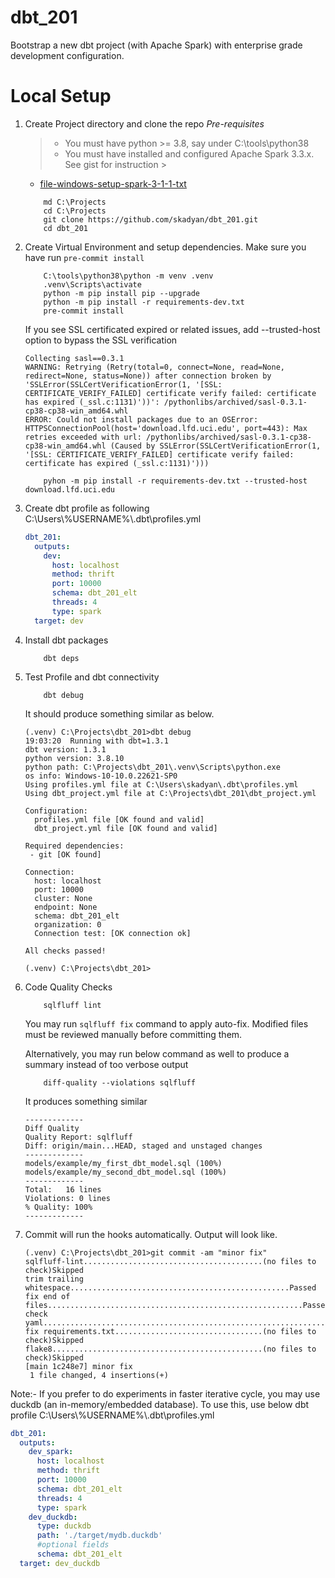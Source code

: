 # dbt_201

Bootstrap a new dbt project (with Apache Spark) with enterprise grade development configuration.

# Local Setup

1. Create Project directory and clone the repo
   *Pre-requisites*
   > * You must have python >= 3.8, say under C:\tools\python38
   > * You must have installed and configured Apache Spark 3.3.x. See gist for instruction
       >
    * [file-windows-setup-spark-3-1-1-txt](https://gist.github.com/skadyan/fe22a4bf35b1c14821504981887e03f7#file-windows-setup-spark-3-1-1-txt)

    ```commandline
        md C:\Projects
        cd C:\Projects
        git clone https://github.com/skadyan/dbt_201.git
        cd dbt_201
    ```

2. Create Virtual Environment and setup dependencies. Make sure you have run `pre-commit install`

   ```commandline
       C:\tools\python38\python -m venv .venv
       .venv\Scripts\activate
       python -m pip install pip --upgrade
       python -m pip install -r requirements-dev.txt
       pre-commit install
   ```

   If you see SSL certificated expired or related issues, add --trusted-host option to bypass the SSL verification
   ```text
   Collecting sasl==0.3.1
   WARNING: Retrying (Retry(total=0, connect=None, read=None, redirect=None, status=None)) after connection broken by 'SSLError(SSLCertVerificationError(1, '[SSL: CERTIFICATE_VERIFY_FAILED] certificate verify failed: certificate has expired (_ssl.c:1131)'))': /pythonlibs/archived/sasl-0.3.1-cp38-cp38-win_amd64.whl
   ERROR: Could not install packages due to an OSError: HTTPSConnectionPool(host='download.lfd.uci.edu', port=443): Max retries exceeded with url: /pythonlibs/archived/sasl-0.3.1-cp38-cp38-win_amd64.whl (Caused by SSLError(SSLCertVerificationError(1, '[SSL: CERTIFICATE_VERIFY_FAILED] certificate verify failed: certificate has expired (_ssl.c:1131)')))
   ```

   ```commandline
       pyhon -m pip install -r requirements-dev.txt --trusted-host download.lfd.uci.edu
   ```

3. Create dbt profile as following C:\Users\\%USERNAME%\\.dbt\profiles.yml

   ```yaml
   dbt_201:
     outputs:
       dev:
         host: localhost
         method: thrift
         port: 10000
         schema: dbt_201_elt
         threads: 4
         type: spark
     target: dev
   ```

4. Install dbt packages

   ```commandline
       dbt deps
   ```

5. Test Profile and dbt connectivity

   ```commandline
       dbt debug
   ```

   It should produce something similar as below.

   ```text
   (.venv) C:\Projects\dbt_201>dbt debug
   19:03:20  Running with dbt=1.3.1
   dbt version: 1.3.1
   python version: 3.8.10
   python path: C:\Projects\dbt_201\.venv\Scripts\python.exe
   os info: Windows-10-10.0.22621-SP0
   Using profiles.yml file at C:\Users\skadyan\.dbt\profiles.yml
   Using dbt_project.yml file at C:\Projects\dbt_201\dbt_project.yml

   Configuration:
     profiles.yml file [OK found and valid]
     dbt_project.yml file [OK found and valid]

   Required dependencies:
    - git [OK found]

   Connection:
     host: localhost
     port: 10000
     cluster: None
     endpoint: None
     schema: dbt_201_elt
     organization: 0
     Connection test: [OK connection ok]

   All checks passed!

   (.venv) C:\Projects\dbt_201>
   ```

6. Code Quality Checks

   ```commandline
       sqlfluff lint
   ```

   You may run ```sqlfluff fix``` command to apply auto-fix. Modified files must be reviewed manually before
   committing them.

   Alternatively, you may run below command as well to produce a summary instead of too verbose output

   ```commandline
       diff-quality --violations sqlfluff
   ```

   It produces something similar

   ```text
   -------------
   Diff Quality
   Quality Report: sqlfluff
   Diff: origin/main...HEAD, staged and unstaged changes
   -------------
   models/example/my_first_dbt_model.sql (100%)
   models/example/my_second_dbt_model.sql (100%)
   -------------
   Total:   16 lines
   Violations: 0 lines
   % Quality: 100%
   -------------
   ```

7. Commit will run the hooks automatically. Output will look like.

   ```text
   (.venv) C:\Projects\dbt_201>git commit -am "minor fix"
   sqlfluff-lint........................................(no files to check)Skipped
   trim trailing whitespace.................................................Passed
   fix end of files.........................................................Passed
   check yaml...............................................................Passed
   fix requirements.txt.................................(no files to check)Skipped
   flake8...............................................(no files to check)Skipped
   [main 1c248e7] minor fix
    1 file changed, 4 insertions(+)
   ```

Note:-
If you prefer to do experiments in faster iterative cycle, you may use duckdb (an in-memory/embedded database). To
use this, use below dbt profile C:\Users\\%USERNAME%\\.dbt\profiles.yml

   ```yaml
   dbt_201:
     outputs:
       dev_spark:
         host: localhost
         method: thrift
         port: 10000
         schema: dbt_201_elt
         threads: 4
         type: spark
       dev_duckdb:
         type: duckdb
         path: './target/mydb.duckdb'
         #optional fields
         schema: dbt_201_elt
     target: dev_duckdb
   ```
